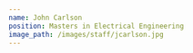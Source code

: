 ```yaml
---
name: John Carlson
position: Masters in Electrical Engineering
image_path: /images/staff/jcarlson.jpg
---
```

